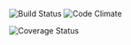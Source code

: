 ![Build Status](https://codeship.com/projects/0c4c1b30-c932-0134-e478-6a795a0b4831/status?branch=master)
![Code Climate](https://codeclimate.com/github/rikikonikoff/breakable_toy.png)
<!-- ![Coverage Status](https://coveralls.io/repos/rikikonikoff/breakable_toy/badge.png) -->
![Coverage Status](https://coveralls.io/repos/github/rikikonikoff/breakable_toy/badge.svg?branch=master)
